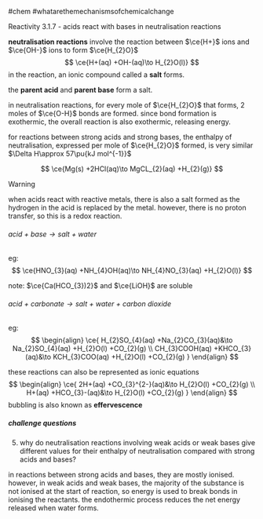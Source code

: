 #chem #whatarethemechanismsofchemicalchange

Reactivity 3.1.7 - acids react with bases in neutralisation reactions

**neutralisation reactions** involve the reaction between $\ce{H+}$ ions and $\ce{OH-}$ ions to form $\ce{H_{2}O}$
$$
\ce{H+(aq) +OH-(aq)\to H_{2}O(l)}
$$
in the reaction, an ionic compound called a **salt** forms.

the **parent acid** and **parent base** form a salt.

in neutralisation reactions, for every mole of $\ce{H_{2}O}$ that forms, 2 moles of $\ce{O-H}$ bonds are formed. since bond formation is exothermic, the overall reaction is also exothermic, releasing energy.

for reactions between strong acids and strong bases, the enthalpy of neutralisation, expressed per mole of $\ce{H_{2}O}$ formed, is very similar $\Delta H\approx 57\pu{kJ mol^{-1}}$


$$
\ce{Mg(s) +2HCl(aq)\to MgCL_{2}(aq) +H_{2}(g)}
$$

> [!warning] 
> when acids react with reactive metals, there is also a salt formed as the hydrogen in the acid is replaced by the metal. however, there is no proton transfer, so this is a redox reaction.

###### $\text{acid + base}\to\text{salt + water}$
eg:
$$
\ce{HNO_{3}(aq) +NH_{4}OH(aq)\to NH_{4}NO_{3}(aq) +H_{2}O(l)}
$$

note: $\ce{Ca(HCO_{3})2}$ and $\ce{LiOH}$ are soluble
###### $\text{acid + carbonate}\to\text{salt + water + carbon dioxide}$
eg:
$$
\begin{align}
\ce{
H_{2}SO_{4}(aq) +Na_{2}CO_{3}(aq)&\to Na_{2}SO_{4}(aq) +H_{2}O(l) +CO_{2}(g) \\
CH_{3}COOH(aq) +KHCO_{3}(aq)&\to KCH_{3}COO(aq) +H_{2}O(l) +CO_{2}(g)
}
\end{align}
$$

these reactions can also be represented as ionic equations
$$
\begin{align}
\ce{ 
 2H+(aq) +CO_{3}^{2-}(aq)&\to H_{2}O(l) +CO_{2}(g) \\
H+(aq) +HCO_{3}-(aq)&\to H_{2}O(l) +CO_{2}(g)
}
\end{align}
$$
bubbling is also known as **effervescence**

##### challenge questions
5. why do neutralisation reactions involving weak acids or weak bases give different values for their enthalpy of neutralisation compared with strong acids and bases?

in reactions between strong acids and bases, they are mostly ionised. however, in weak acids and weak bases, the majority of the substance is not ionised at the start of reaction, so energy is used to break bonds in ionising the reactants. the endothermic process reduces the net energy released when water forms.